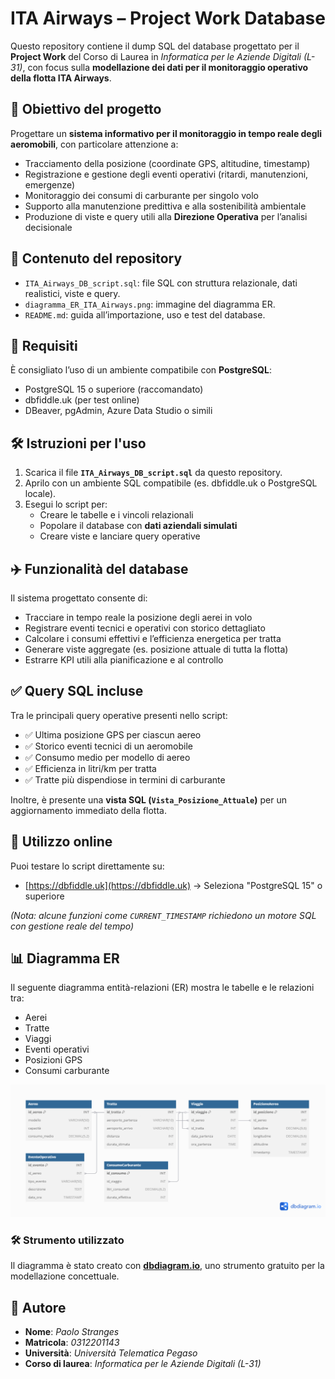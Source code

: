 # ITA Airways – Project Work Database

Questo repository contiene il dump SQL del database progettato per il **Project Work** del Corso di Laurea in *Informatica per le Aziende Digitali (L-31)*, con focus sulla **modellazione dei dati per il monitoraggio operativo della flotta ITA Airways**.

## 🎯 Obiettivo del progetto

Progettare un **sistema informativo per il monitoraggio in tempo reale degli aeromobili**, con particolare attenzione a:
- Tracciamento della posizione (coordinate GPS, altitudine, timestamp)
- Registrazione e gestione degli eventi operativi (ritardi, manutenzioni, emergenze)
- Monitoraggio dei consumi di carburante per singolo volo
- Supporto alla manutenzione predittiva e alla sostenibilità ambientale
- Produzione di viste e query utili alla **Direzione Operativa** per l’analisi decisionale

## 📂 Contenuto del repository

- `ITA_Airways_DB_script.sql`: file SQL con struttura relazionale, dati realistici, viste e query.
- `diagramma_ER_ITA_Airways.png`: immagine del diagramma ER.
- `README.md`: guida all’importazione, uso e test del database.

## 🧰 Requisiti

È consigliato l’uso di un ambiente compatibile con **PostgreSQL**:

- PostgreSQL 15 o superiore (raccomandato)
- dbfiddle.uk (per test online)
- DBeaver, pgAdmin, Azure Data Studio o simili

## 🛠️ Istruzioni per l'uso

1. Scarica il file **`ITA_Airways_DB_script.sql`** da questo repository.
2. Aprilo con un ambiente SQL compatibile (es. dbfiddle.uk o PostgreSQL locale).
3. Esegui lo script per:
   - Creare le tabelle e i vincoli relazionali
   - Popolare il database con **dati aziendali simulati**
   - Creare viste e lanciare query operative

## ✈️ Funzionalità del database

Il sistema progettato consente di:
- Tracciare in tempo reale la posizione degli aerei in volo
- Registrare eventi tecnici e operativi con storico dettagliato
- Calcolare i consumi effettivi e l’efficienza energetica per tratta
- Generare viste aggregate (es. posizione attuale di tutta la flotta)
- Estrarre KPI utili alla pianificazione e al controllo

## ✅ Query SQL incluse

Tra le principali query operative presenti nello script:
- ✅ Ultima posizione GPS per ciascun aereo
- ✅ Storico eventi tecnici di un aeromobile
- ✅ Consumo medio per modello di aereo
- ✅ Efficienza in litri/km per tratta
- ✅ Tratte più dispendiose in termini di carburante

Inoltre, è presente una **vista SQL (`Vista_Posizione_Attuale`)** per un aggiornamento immediato della flotta.

## 🔗 Utilizzo online

Puoi testare lo script direttamente su:
- [https://dbfiddle.uk](https://dbfiddle.uk) → Seleziona "PostgreSQL 15" o superiore

*(Nota: alcune funzioni come `CURRENT_TIMESTAMP` richiedono un motore SQL con gestione reale del tempo)*

## 📊 Diagramma ER

Il seguente diagramma entità-relazioni (ER) mostra le tabelle e le relazioni tra:
- Aerei
- Tratte
- Viaggi
- Eventi operativi
- Posizioni GPS
- Consumi carburante

<p align="center">
  <img src="diagramma_ER_ITA_Airways.png" alt="Diagramma ER" width="750"/>
</p>

### 🛠 Strumento utilizzato

Il diagramma è stato creato con [**dbdiagram.io**](https://dbdiagram.io), uno strumento gratuito per la modellazione concettuale.

## 📘 Autore

- **Nome**: *Paolo Stranges*
- **Matricola**: *0312201143*
- **Università**: *Università Telematica Pegaso*
- **Corso di laurea**: *Informatica per le Aziende Digitali (L-31)*
